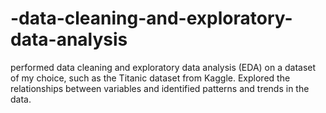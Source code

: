 # -data-cleaning-and-exploratory-data-analysis
performed data cleaning and exploratory data analysis (EDA) on a dataset of my choice, such as the Titanic dataset from Kaggle. Explored the relationships between variables and identified patterns and trends in the data.
